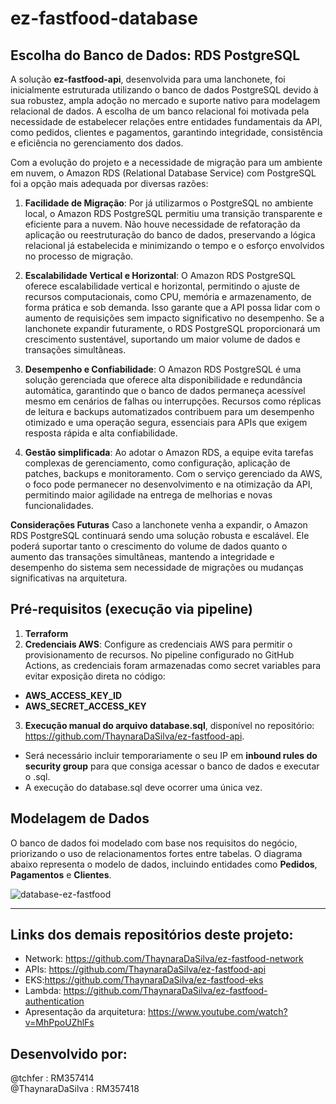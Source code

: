 # ez-fastfood-database

## Escolha do Banco de Dados: RDS PostgreSQL

A solução **ez-fastfood-api**, desenvolvida para uma lanchonete, foi inicialmente estruturada utilizando o banco de dados PostgreSQL devido à sua robustez, ampla adoção no mercado e suporte nativo para modelagem relacional de dados. A escolha de um banco relacional foi motivada pela necessidade de estabelecer relações entre entidades fundamentais da API, como pedidos, clientes e pagamentos, garantindo integridade, consistência e eficiência no gerenciamento dos dados.

Com a evolução do projeto e a necessidade de migração para um ambiente em nuvem, o Amazon RDS (Relational Database Service) com PostgreSQL foi a opção mais adequada por diversas razões:

1. **Facilidade de Migração**:
Por já utilizarmos o PostgreSQL no ambiente local, o Amazon RDS PostgreSQL permitiu uma transição transparente e eficiente para a nuvem. Não houve necessidade de refatoração da aplicação ou reestruturação do banco de dados, preservando a lógica relacional já estabelecida e minimizando o tempo e o esforço envolvidos no processo de migração.

2. **Escalabilidade Vertical e Horizontal**:
O Amazon RDS PostgreSQL oferece escalabilidade vertical e horizontal, permitindo o ajuste de recursos computacionais, como CPU, memória e armazenamento, de forma prática e sob demanda. Isso garante que a API possa lidar com o aumento de requisições sem impacto significativo no desempenho. Se a lanchonete expandir futuramente, o RDS PostgreSQL proporcionará um crescimento sustentável, suportando um maior volume de dados e transações simultâneas.

3. **Desempenho e Confiabilidade**:
O Amazon RDS PostgreSQL é uma solução gerenciada que oferece alta disponibilidade e redundância automática, garantindo que o banco de dados permaneça acessível mesmo em cenários de falhas ou interrupções. Recursos como réplicas de leitura e backups automatizados contribuem para um desempenho otimizado e uma operação segura, essenciais para APIs que exigem resposta rápida e alta confiabilidade.

4. **Gestão simplificada**:
Ao adotar o Amazon RDS, a equipe evita tarefas complexas de gerenciamento, como configuração, aplicação de patches, backups e monitoramento. Com o serviço gerenciado da AWS, o foco pode permanecer no desenvolvimento e na otimização da API, permitindo maior agilidade na entrega de melhorias e novas funcionalidades.

**Considerações Futuras**
Caso a lanchonete venha a expandir, o Amazon RDS PostgreSQL continuará sendo uma solução robusta e escalável. Ele poderá suportar tanto o crescimento do volume de dados quanto o aumento das transações simultâneas, mantendo a integridade e desempenho do sistema sem necessidade de migrações ou mudanças significativas na arquitetura.

## Pré-requisitos (execução via pipeline)
1. **Terraform**
2. **Credenciais AWS**: Configure as credenciais AWS para permitir o provisionamento de recursos.
No pipeline configurado no GitHub Actions, as credenciais foram armazenadas como secret variables para evitar exposição direta no código:

- **AWS_ACCESS_KEY_ID**
- **AWS_SECRET_ACCESS_KEY**
3. **Execução manual do arquivo database.sql**, disponível no repositório: https://github.com/ThaynaraDaSilva/ez-fastfood-api.
- Será necessário incluir temporariamente o seu IP em **inbound rules do security group** para que consiga acessar o banco de dados e executar o .sql.
- A execução do database.sql deve ocorrer uma única vez.

## Modelagem de Dados
O banco de dados foi modelado com base nos requisitos do negócio, priorizando o uso de relacionamentos fortes entre tabelas. O diagrama abaixo representa o modelo de dados, incluindo entidades como **Pedidos**, **Pagamentos** e **Clientes**.

![database-ez-fastfood](https://github.com/user-attachments/assets/f549b099-bd4e-430d-89a0-cb128dfa8e6c)

---

## Links dos demais repositórios deste projeto:
- Network: https://github.com/ThaynaraDaSilva/ez-fastfood-network
- APIs: https://github.com/ThaynaraDaSilva/ez-fastfood-api
- EKS:https://github.com/ThaynaraDaSilva/ez-fastfood-eks
- Lambda: https://github.com/ThaynaraDaSilva/ez-fastfood-authentication
- Apresentação da arquitetura: https://www.youtube.com/watch?v=MhPpoUZhlFs

## Desenvolvido por:
@tchfer : RM357414<br>
@ThaynaraDaSilva : RM357418<br>
